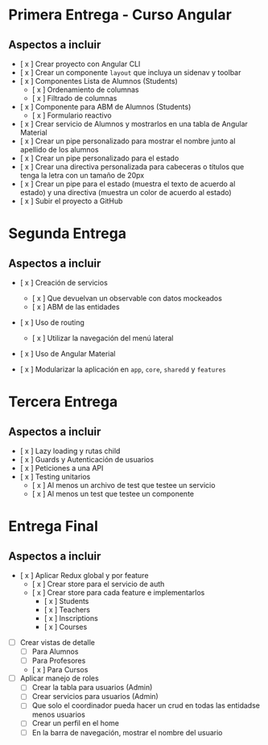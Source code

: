 # Primera Entrega - Curso Angular

## Aspectos a incluir

- [ x ] Crear proyecto con Angular CLI
- [ x ] Crear un componente `layout` que incluya un sidenav y toolbar
- [ x ] Componentes Lista de Alumnos (Students)
  - [ x ] Ordenamiento de columnas
  - [ x ] Filtrado de columnas
- [ x ] Componente para ABM de Alumnos (Students)
  - [ x ] Formulario reactivo
- [ x ] Crear servicio de Alumnos y mostrarlos en una tabla de Angular Material
- [ x ] Crear un pipe personalizado para mostrar el nombre junto al apellido de los alumnos
- [ x ] Crear un pipe personalizado para el estado
- [ x ] Crear una directiva personalizada para cabeceras o títulos que tenga la letra con un tamaño de 20px
- [ x ] Crear un pipe para el estado (muestra el texto de acuerdo al estado) y una directiva (muestra un color de acuerdo al estado)
- [ x ] Subir el proyecto a GitHub

# Segunda Entrega

## Aspectos a incluir

- [ x ] Creación de servicios

  - [ x ] Que devuelvan un observable con datos mockeados
  - [ x ] ABM de las entidades

- [ x ] Uso de routing
  - [ x ] Utilizar la navegación del menú lateral
- [ x ] Uso de Angular Material
- [ x ] Modularizar la aplicación en `app`, `core`, `sharedd` y `features`

# Tercera Entrega

## Aspectos a incluir

- [ x ] Lazy loading y rutas child
- [ x ] Guards y Autenticación de usuarios
- [ x ] Peticiones a una API
- [ x ] Testing unitarios
  - [ x ] Al menos un archivo de test que testee un servicio
  - [ x ] Al menos un test que testee un componente

# Entrega Final

## Aspectos a incluir

- [ x ] Aplicar Redux global y por feature
  - [ x ] Crear store para el servicio de auth
  - [ x ] Crear store para cada feature e implementarlos
    - [ x ] Students
    - [ x ] Teachers
    - [ x ] Inscriptions
    - [ x ] Courses
- [ ] Crear vistas de detalle
  - [ ] Para Alumnos
  - [ ] Para Profesores
  - [ x ] Para Cursos
- [ ] Aplicar manejo de roles
  - [ ] Crear la tabla para usuarios (Admin)
  - [ ] Crear servicios para usuarios (Admin)
  - [ ] Que solo el coordinador pueda hacer un crud en todas las entidadse menos usuarios
  - [ ] Crear un perfil en el home
  - [ ] En la barra de navegación, mostrar el nombre del usuario

